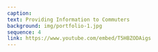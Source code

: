 ```yaml
---
caption:  
text: Providing Information to Commuters
background: img/portfolio-1.jpg
sequence: 4
link: https://www.youtube.com/embed/T5HBZODAigs
---
```


 